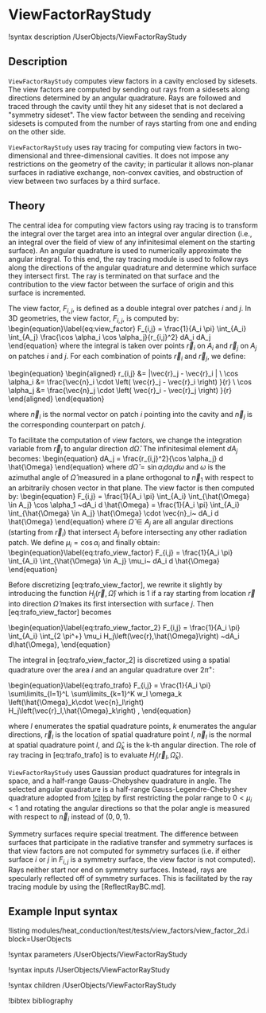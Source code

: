 # ViewFactorRayStudy

!syntax description /UserObjects/ViewFactorRayStudy

## Description

`ViewFactorRayStudy` computes view factors in a cavity enclosed by sidesets.
The view factors are computed by sending out rays from a sidesets along directions
determined by an angular quadrature. Rays are followed and traced through the cavity until
they hit any sideset that is not declared a "symmetry sideset". The view factor between
the sending and receiving sidesets is computed from the number of rays starting from one
and ending on the other side.

`ViewFactorRayStudy` uses ray tracing for computing view factors in two-dimensional and three-dimensional cavities. It does not impose
any restrictions on the geometry of the cavity; in particular it allows non-planar surfaces in radiative exchange, non-convex cavities, and obstruction
of view between two surfaces by a third surface.

## Theory

The central idea for computing view factors using ray tracing is to transform the integral over the target area into an integral over
angular direction (i.e., an integral over the field of view of any infinitesimal element on the starting surface). An angular quadrature
is used to numerically approximate the angular integral. To this end, the ray tracing module is used to follow rays along the directions
of the angular quadrature and determine which surface they intersect first. The ray is terminated on that surface and the contribution
to the view factor between the surface of origin and this surface is incremented.

The view factor, $F_{i,j}$, is defined as a double integral over patches $i$ and $j$. In 3D geometries, the view factor, $F_{i,j}$, is computed by:
\begin{equation}\label{eq:view_factor}
  F_{i,j} = \frac{1}{A_i \pi} \int_{A_i} \int_{A_j}  \frac{\cos \alpha_i \cos \alpha_j}{r_{i,j}^2}  dA_i dA_j
\end{equation}
where the integral is taken over points $\vec{r}_i$ on $A_i$ and $\vec{r}_j$ on $A_j$ on patches $i$ and $j$. For each combination of points $\vec{r}_i$ and $\vec{r}_j$, we define:

\begin{equation}
\begin{aligned}
    r_{i,j} &= \|\vec{r}_j - \vec{r}_i \|  \\
    \cos \alpha_i &=  \frac{\vec{n}_i \cdot \left( \vec{r}_j - \vec{r}_i \right) }{r} \\
    \cos \alpha_j &=  \frac{\vec{n}_j \cdot \left( \vec{r}_i - \vec{r}_j \right) }{r}
\end{aligned}
\end{equation}

where $\vec{n}_i$ is the normal vector on patch $i$ pointing into the cavity and $\vec{n}_j$ is the corresponding counterpart on patch $j$.

To facilitate the computation of view factors, we change the integration variable from $\vec{r}_j$ to angular direction $d \hat{\Omega}$.
The infinitesimal element $dA_j$ becomes:
\begin{equation}
    dA_j = \frac{r_{i,j}^2}{\cos \alpha_j} d \hat{\Omega}
\end{equation}
where $d \hat{\Omega} = \sin \alpha_i d\alpha_i d\omega$ and $\omega$ is the azimuthal angle of $\hat{\Omega}$ measured in a plane orthogonal to $\vec{n}_1$ with respect to an arbitrarily chosen vector in that plane.
The view factor is then computed by:
\begin{equation}
    F_{i,j} = \frac{1}{A_i \pi} \int_{A_i} \int_{\hat{\Omega} \in A_j}  \cos \alpha_1  ~dA_i d \hat{\Omega} = \frac{1}{A_i \pi} \int_{A_i} \int_{\hat{\Omega} \in A_j}  \hat{\Omega} \cdot \vec{n}_i~ dA_i d \hat{\Omega}
\end{equation}
where $\hat{\Omega} \in A_j$ are all angular directions (starting from $\vec{r}_i$) that intersect $A_j$ before intersecting any other radiation patch. We define $\mu_i = \cos \alpha_i$ and finally obtain:
\begin{equation}\label{eq:trafo_view_factor}
       F_{i,j} = \frac{1}{A_i \pi} \int_{A_i} \int_{\hat{\Omega} \in A_j} \mu_i~ dA_i d \hat{\Omega}
\end{equation}

Before discretizing [eq:trafo_view_factor], we rewrite it slightly by introducing the function $H_j\left(\vec{r},\hat{\Omega}\right)$ which is $1$ if
a ray starting from location $\vec{r}$ into direction $\hat{\Omega}$ makes its first intersection with surface $j$. Then [eq:trafo_view_factor] becomes

\begin{equation}\label{eq:trafo_view_factor_2}
 F_{i,j} = \frac{1}{A_i \pi} \int_{A_i} \int_{2 \pi^+} \mu_i H_j\left(\vec{r},\hat{\Omega}\right) ~dA_i d\hat{\Omega},
\end{equation}

The integral in [eq:trafo_view_factor_2] is discretized using a spatial quadrature over the area $i$ and an angular quadrature over $2 \pi^+$:

\begin{equation}\label{eq:trafo_trafo}
 F_{i,j} = \frac{1}{A_i \pi} \sum\limits_{l=1}^L  \sum\limits_{k=1}^K w_l \omega_k  \left(\hat{\Omega}_k\cdot \vec{n}_l\right) H_j\left(\vec{r}_l,\hat{\Omega}_k\right) ,
\end{equation}

where $l$ enumerates the spatial quadrature points, $k$ enumerates the angular directions, $\vec{r}_l$ is the location of spatial quadrature point $l$, $\vec{n}_l$ is the
normal at spatial quadrature point $l$, and $\hat{\Omega}_k$ is the k-th angular direction. The role of ray tracing in [eq:trafo_trafo] is to evaluate $H_j\left(\vec{r}_l,\hat{\Omega}_k\right)$.

`ViewFactorRayStudy` uses Gaussian product quadratures for integrals in space, and a half-range Gauss-Chebyshev quadrature in angle.
The selected angular quadrature is a half-range Gauss-Legendre-Chebyshev quadrature adopted from [!citep](WaltersLCQ) by first restricting the polar range to $0 < \mu_i < 1$ and rotating the angular directions so that the polar angle is measured with respect to $\vec{n}_i$ instead of $(0, 0, 1)$.

Symmetry surfaces require special treatment. The difference between surfaces that participate in the radiative transfer and symmetry surfaces is that
view factors are not computed for symmetry surfaces (i.e. if either surface $i$ or $j$ in $F_{i,j}$ is a symmetry surface, the view factor is not computed).
Rays neither start nor end on symmetry surfaces. Instead, rays are specularly reflected off of symmetry surfaces. This is facilitated by the ray tracing
module by using the [ReflectRayBC.md].

## Example Input syntax

!listing modules/heat_conduction/test/tests/view_factors/view_factor_2d.i
block=UserObjects

!syntax parameters /UserObjects/ViewFactorRayStudy

!syntax inputs /UserObjects/ViewFactorRayStudy

!syntax children /UserObjects/ViewFactorRayStudy

!bibtex bibliography
